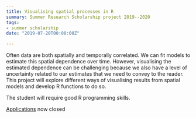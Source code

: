 ```yaml
---
title: Visualising spatial processes in R
summary: Summer Research Scholarship project 2019--2020
tags:
- summer scholarship
date: "2019-07-20T00:00:00Z"

---
```


Often data are both spatially and temporally correlated. We can fit models to estimate this spatial dependence over time. However, visualising the estimated dependence can be challenging because we also have a level of uncertainty related to our estimates that we need to convey to the reader. This project will explore different ways of visualising results from spatial models and develop R functions to do so.

The student will require good R programming skills.

[Applications](https://www.auckland.ac.nz/en/study/scholarships-and-awards/scholarship-types/undergraduate-scholarships/summer-research-scholarships/how-to-apply.html) now closed